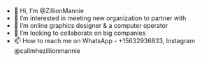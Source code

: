 - 👋 Hi, I’m @ZillionMannie
- 👀 I’m interested in meeting new organization to partner with
- 🌱 I’m online graphics designer & a computer operator
- 💞️ I’m looking to collaborate on big companies
- 📫 How to reach me on WhatsApp - +15632936833, Instagram @callmhezillionmannie

<!---
ZillionMannie/ZillionMannie is a ✨ special ✨ repository because its `README.md` (this file) appears on your GitHub profile.
You can click the Preview link to take a look at your changes.
--->
